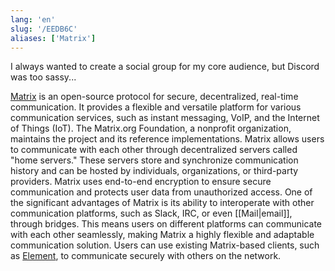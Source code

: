 ```yaml
---
lang: 'en'
slug: '/EEDB6C'
aliases: ['Matrix']
---
```


I always wanted to create a social group for my core audience, but Discord was too sassy...

[Matrix](https://matrix.org/) is an open-source protocol for secure, decentralized, real-time communication. It provides a flexible and versatile platform for various communication services, such as instant messaging, VoIP, and the Internet of Things (IoT). The Matrix.org Foundation, a nonprofit organization, maintains the project and its reference implementations. Matrix allows users to communicate with each other through decentralized servers called "home servers." These servers store and synchronize communication history and can be hosted by individuals, organizations, or third-party providers. Matrix uses end-to-end encryption to ensure secure communication and protects user data from unauthorized access. One of the significant advantages of Matrix is its ability to interoperate with other communication platforms, such as Slack, IRC, or even [[Mail|email]], through bridges. This means users on different platforms can communicate with each other seamlessly, making Matrix a highly flexible and adaptable communication solution. Users can use existing Matrix-based clients, such as [Element](https://element.io), to communicate securely with others on the network.
